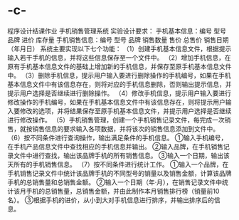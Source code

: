 # -c-
程序设计结课作业
手机销售管理系统 
实验设计要求：
手机基本信息：编号 型号 品牌 进价 库存量
手机销售信息：编号 型号 品牌 销售数量 售价 总售价 销售日期（年月日）
系统主要实现以下七个功能：
（1）创建手机基本信息文件，根据提示输入若干手机的信息，并将这些信息保存至一个文件中。
（2）增加手机信息，在原有手机基本信息文件的基础上增加新的手机信息，并保存至原手机基本信息文件中。
（3）删除手机信息，提示用户输入要进行删除操作的手机编号，如果在手机基本信息文件中有该信息存在，则将对应的手机信息删除，否则输出提示信息，并提示用户选择是否继续进行删除操作。
（4）修改手机信息，提示用户输入要进行修改操作的手机编号，如果在手机基本信息文件中有该信息存在，则将提示用户输入要修改的选项，并将结果保存至原手机基本信息文件，并提示用户选择是否继续进行修改操作。
（5）手机销售管理，创建一个手机销售记录文件，每完成一次销售，就按销售信息的要求输入各项数据，并将该次的销售信息添加到文件中。
（6）按不同条件进行查询操作，输出满足条件的手机信息。
①输入手机编号，在手机产品信息文件中查找相应的手机信息并输出。
②输入品牌，在手机销售记录文件中进行查找，输出该品牌手机的所有销售信息。
③输入一个日期，输出该天所有的手机销售信息。
（7）按不同条件进行统计工作。
①输入一个品牌，在手机销售记录文件中统计该品牌手机的不同型号的销量以及销售金额，计算该品牌手机的总销售量和总销售金额。
②输入一个日期（年·月），在销售记录文件中统计该月手机的总销售量，总销售金额，并由此制作本月销售排行榜（销量前10名）。
③根据手机的进价，从小到大对手机信息进行排序，并输出排序后的信息。
